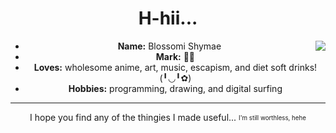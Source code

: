 <body>
  <center>
    <h1 align="center">H-hii... </h1>
    <div align="center">
      <img align="right" src="https://github.com/BlossomiShymae/BlossomiShymae/assets/87099578/291903c9-902e-415c-9666-45a83350fe91"/>
    </div>
     <ul>
        <li><b>Name:</b> Blossomi Shymae</li>
        <li><b>Mark:</b> 🌸💔</b></li>
        <li><b>Loves:</b> wholesome anime, art, music, escapism, and diet soft drinks! (╹◡╹✿) </li>
        <li><b>Hobbies:</b> programming, drawing, and digital surfing</li>
     </ul>
    <div>
  <hr>
  <p>I hope you find any of the thingies I made useful... <sub><sup>I'm still worthless, hehe</sup></sub></p>
  </div>
  <br/>
  <center>
</body>
